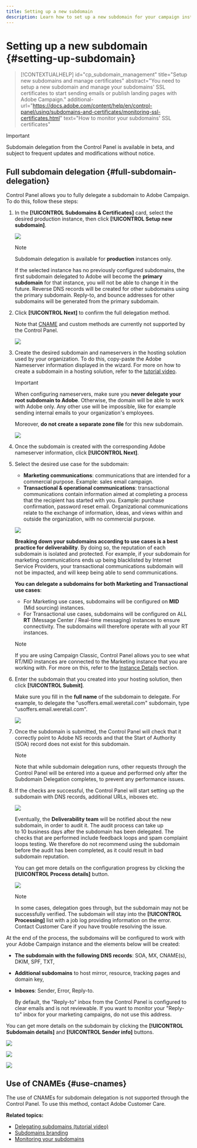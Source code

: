 ```yaml
---
title: Setting up a new subdomain
description: Learn how to set up a new subdomain for your campaign instances
---
```


# Setting up a new subdomain {#setting-up-subdomain}

>[!CONTEXTUALHELP]
>id="cp_subdomain_management"
>title="Setup new subdomains and manage certificates"
>abstract="You need to setup a new subdomain and manage your subdomains' SSL certificates to start sending emails or publish landing pages with Adobe Campaign."
>additional-url="https://docs.adobe.com/content/help/en/control-panel/using/subdomains-and-certificates/monitoring-ssl-certificates.html" text="How to monitor your subdomains' SSL certificates"

>[!IMPORTANT]
>
>Subdomain delegation from the Control Panel is available in beta, and subject to frequent updates and modifications without notice.

## Full subdomain delegation {#full-subdomain-delegation}

Control Panel allows you to fully delegate a subdomain to Adobe Campaign. To do this, follow these steps:

1. In the **[!UICONTROL Subdomains & Certificates]** card, select the desired production instance, then click **[!UICONTROL Setup new subdomain]**.

    ![](assets/subdomain1.png)

    >[!NOTE]
    >
    >Subdomain delegation is available for **production** instances only.
    >
    >If the selected instance has no previously configured subdomains, the first subdomain delegated to Adobe will become the **primary subdomain** for that instance, you will not be able to change it in the future. Reverse DNS records will be created for other subdomains using the primary subdomain. Reply-to, and bounce addresses for other subdomains will be generated from the primary subdomain.

1. Click **[!UICONTROL Next]** to confirm the full delegation method.

    Note that [CNAME](#use-cnames) and custom methods are currently not supported by the Control Panel.

    ![](assets/subdomain3.png)

1. Create the desired subdomain and nameservers in the hosting solution used by your organization. To do this, copy-paste the Adobe Nameserver information displayed in the wizard. For more on how to create a subdomain in a hosting solution, refer to the [tutorial video](https://video.tv.adobe.com/v/30175).

    >[!IMPORTANT]
    >
    >When configuring nameservers, make sure you **never delegate your root subdomain to Adobe**. Otherwise, the domain will be able to work with Adobe only. Any other use will be impossible, like for example sending internal emails to your organization's employees.
    >
    >Moreover, **do not create a separate zone file** for this new subdomain.

    ![](assets/subdomain4.png)

1. Once the subdomain is created with the corresponding Adobe nameserver information, click **[!UICONTROL Next]**.

1. Select the desired use case for the subdomain:

    * **Marketing communications**: communications that are intended for a commercial purpose. Example: sales email campaign.
    * **Transactional & operational communications**: transactional communications contain information aimed at completing a process that the recipient has started with you. Example: purchase confirmation, password reset email. Organizational communications relate to the exchange of information, ideas, and views within and outside the organization, with no commercial purpose.

    ![](assets/subdomain5.png)

    **Breaking down your subdomains according to use cases is a best practice for deliverability**. By doing so, the reputation of each subdomain is isolated and protected. For example, if your subdomain for marketing communications ends up being blacklisted by Internet Service Providers, your transactional communications subdomain will not be impacted, and will keep being able to send communications.

    **You can delegate a subdomains for both Marketing and Transactional use cases**:

    * For Marketing use cases, subdomains will be configured on **MID** (Mid sourcing) instances.
    * For Transactional use cases, subdomains will be configured on ALL **RT** (Message Center / Real-time messaging) instances to ensure connectivity. The subdomains will therefore operate with all your RT instances.

    >[!NOTE]
    >
    >If you are using Campaign Classic, Control Panel allows you to see what RT/MID instances are connected to the Marketing instance that you are working with. For more on this, refer to the [Instance Details](../../instances-settings/using/instance-details.md) section.

1. Enter the subdomain that you created into your hosting solution, then click **[!UICONTROL Submit]**.

    Make sure you fill in the **full name** of the subdomain to delegate. For example, to delegate the "usoffers.email.weretail.com" subdomain, type "usoffers.email.weretail.com".

    ![](assets/subdomain6.png)

1. Once the subdomain is submitted, the Control Panel will check that it correctly point to Adobe NS records and that the Start of Authority (SOA) record does not exist for this subdomain.

    >[!NOTE]
    >
    >Note that while subdomain delegation runs, other requests through the Control Panel will be entered into a queue and performed only after the Subdomain Delegation completes, to prevent any performance issues.

1. If the checks are successful, the Control Panel will start setting up the subdomain with DNS records, additional URLs, inboxes etc.

    ![](assets/subdomain7.png)

    Eventually, the **Deliverability team** will be notified about the new subdomain, in order to audit it. The audit process can take up to 10 business days after the subdomain has been delegated. The checks that are performed include feedback loops and spam complaint loops testing. We therefore do not recommend using the subdomain before the audit has been completed, as it could result in bad subdomain reputation.

    You can get more details on the configuration progress by clicking the **[!UICONTROL Process details]** button.

    ![](assets/subdomain_audit.png)

    >[!NOTE]
    >
    >In some cases, delegation goes through, but the subdomain may not be successfully verified. The subdomain will stay into the **[!UICONTROL Processing]** list with a job log providing information on the error. Contact Customer Care if you have trouble resolving the issue.

At the end of the process, the subdomains will be configured to work with your Adobe Campaign instance and the elements below will be created:

* **The subdomain with the following DNS records**: SOA, MX, CNAME(s), DKIM, SPF, TXT,
* **Additional subdomains** to host mirror, resource, tracking pages and domain key,
* **Inboxes**: Sender, Error, Reply-to.

    By default, the "Reply-to" inbox from the Control Panel is configured to clear emails and is not reviewable. If you want to monitor your "Reply-to" inbox for your marketing campaigns, do not use this address.

You can get more details on the subdomain by clicking the **[!UICONTROL Subdomain details]** and **[!UICONTROL Sender info]** buttons.

![](assets/detail_buttons.png)

![](assets/subdomain_details.png)

![](assets/sender_info.png)

## Use of CNAMEs {#use-cnames}

The use of CNAMEs for subdomain delegation is not supported through the Control Panel. To use this method, contact Adobe Customer Care.

**Related topics:**

* [Delegating subdomains (tutorial video)](https://docs.adobe.com/content/help/en/campaign-learn/campaign-standard-tutorials/administrating/control-panel/subdomain-delegation.html)
* [Subdomains branding](../../subdomains-certificates/using/subdomains-branding.md)
* [Monitoring your subdomains](../../subdomains-certificates/using/monitoring-subdomains.md)